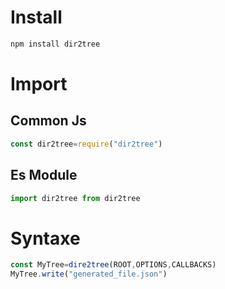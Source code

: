 # Install
```bash
npm install dir2tree
```
# Import
## Common Js
```js
const dir2tree=require("dir2tree")
```
## Es Module
```js
import dir2tree from dir2tree
```
# Syntaxe
```js
const MyTree=dire2tree(ROOT,OPTIONS,CALLBACKS)
MyTree.write("generated_file.json")
```
